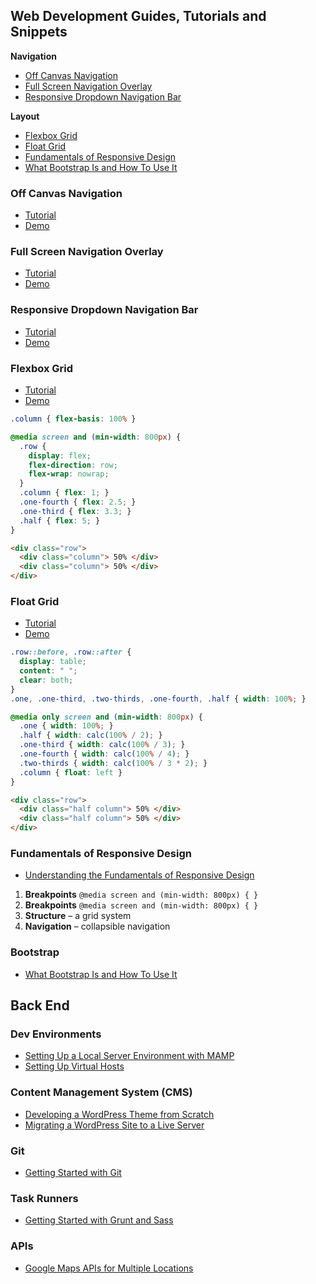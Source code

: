 ## Web Development Guides, Tutorials and Snippets

**Navigation**
* [Off Canvas Navigation](#off-canvas-navigation) 
* [Full Screen Navigation Overlay](#full-screen-navigation-overlay) 
* [Responsive Dropdown Navigation Bar](#responsive-dropdown-navigation-bar)

**Layout**
* [Flexbox Grid](#flexbox-grid)
* [Float Grid](#float-grid)
* [Fundamentals of Responsive Design](#fundamentals-of-responsive-design)
* [What Bootstrap Is and How To Use It](#bootstrap)


### Off Canvas Navigation
* [Tutorial](http://www.taniarascia.com/off-canvas-navigation/)
* [Demo](http://codepen.io/taniarascia/full/QjBwpB/)

### Full Screen Navigation Overlay
* [Tutorial](http://www.taniarascia.com/full-screen-navigation-overlay/)
* [Demo](http://codepen.io/taniarascia/full/yYrXRG/) 

### Responsive Dropdown Navigation Bar
* [Tutorial](http://www.taniarascia.com/responsive-dropdown-navigation-bar/)
* [Demo](http://codepen.io/taniarascia/full/dYvvYv/)

###  Flexbox Grid

* [Tutorial](http://www.taniarascia.com/easiest-flex-grid-ever/)
* [Demo](http://codepen.io/taniarascia/full/rOLEGe/)

```css
.column { flex-basis: 100% }

@media screen and (min-width: 800px) {
  .row {
    display: flex;
    flex-direction: row;
    flex-wrap: nowrap;
  }
  .column { flex: 1; }
  .one-fourth { flex: 2.5; }
  .one-third { flex: 3.3; }
  .half { flex: 5; }
}
```

```html
<div class="row">
  <div class="column"> 50% </div>
  <div class="column"> 50% </div>
</div>
```

### Float Grid

* [Tutorial](http://www.taniarascia.com/you-dont-need-a-framework/)
* [Demo](http://codepen.io/taniarascia/pen/GpGdyy)

```css
.row::before, .row::after {
  display: table;
  content: " ";
  clear: both;
}
.one, .one-third, .two-thirds, .one-fourth, .half { width: 100%; }

@media only screen and (min-width: 800px) {
  .one { width: 100%; }
  .half { width: calc(100% / 2); }
  .one-third { width: calc(100% / 3); }
  .one-fourth { width: calc(100% / 4); }
  .two-thirds { width: calc(100% / 3 * 2); }
  .column { float: left }
}
```
```html
<div class="row">
  <div class="half column"> 50% </div>
  <div class="half column"> 50% </div>
</div>
```

### Fundamentals of Responsive Design
* [Understanding the Fundamentals of Responsive Design](http://www.taniarascia.com/you-dont-need-a-framework/)

1. **Breakpoints** 
   `@media screen and (min-width: 800px) { }`
1. **Breakpoints** 
   `@media screen and (min-width: 800px) { }`
1. **Structure** – a grid system
1. **Navigation** – collapsible navigation


### Bootstrap

* [What Bootstrap Is and How To Use It](http://www.taniarascia.com/what-is-bootstrap-and-how-do-i-use-it/)

## Back End

### Dev Environments

* [Setting Up a Local Server Environment with MAMP](http://www.taniarascia.com/local-environment/)
* [Setting Up Virtual Hosts](http://www.taniarascia.com/setting-up-virtual-hosts/)

### Content Management System (CMS)

* [Developing a WordPress Theme from Scratch](http://www.taniarascia.com/developing-a-wordpress-theme-from-scratch/)
* [Migrating a WordPress Site to a Live Server](http://www.taniarascia.com/migrating-a-wordpress-site-to-a-live-server/)

### Git

* [Getting Started with Git](http://www.taniarascia.com/getting-started-with-git/)

### Task Runners

* [Getting Started with Grunt and Sass](http://www.taniarascia.com/getting-started-with-grunt-and-sass/)

### APIs

* [Google Maps APIs for Multiple Locations](http://www.taniarascia.com/google-maps-apis-for-multiple-locations/)

